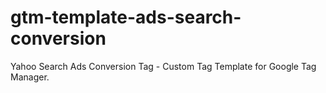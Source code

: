 # gtm-template-ads-search-conversion
Yahoo Search Ads Conversion Tag - Custom Tag Template for Google Tag Manager.
